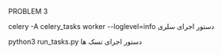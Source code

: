 PROBLEM 3

celery -A celery_tasks worker --loglevel=info      دستور اجرای سلری

python3 run_tasks.py     دستور اجرای تسک ها